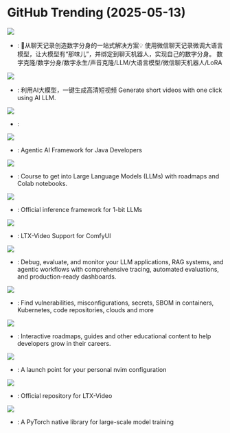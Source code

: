 # GitHub Trending (2025-05-13)

![](https://img.shields.io/badge/Python-New%20970-green?style=flat-square&logo=appveyor)
- [](https://github.comundefined): 🚀从聊天记录创造数字分身的一站式解决方案💡 使用微信聊天记录微调大语言模型，让大模型有“那味儿”，并绑定到聊天机器人，实现自己的数字分身。 数字克隆/数字分身/数字永生/声音克隆/LLM/大语言模型/微信聊天机器人/LoRA

![](https://img.shields.io/badge/Python-New%201-green?style=flat-square&logo=appveyor)
- [](https://github.comundefined): 利用AI大模型，一键生成高清短视频 Generate short videos with one click using AI LLM.

![](https://img.shields.io/badge/TypeScript-New%2068-green?style=flat-square&logo=appveyor)
- [](https://github.comundefined): 

![](https://img.shields.io/badge/Java-New%20138-green?style=flat-square&logo=appveyor)
- [](https://github.comundefined): Agentic AI Framework for Java Developers

![](https://img.shields.io/badge/Jupyter%20Notebook-New%20153-green?style=flat-square&logo=appveyor)
- [](https://github.comundefined): Course to get into Large Language Models (LLMs) with roadmaps and Colab notebooks.

![](https://img.shields.io/badge/C%2B%2B-New%20428-green?style=flat-square&logo=appveyor)
- [](https://github.comundefined): Official inference framework for 1-bit LLMs

![](https://img.shields.io/badge/Python-New%20107-green?style=flat-square&logo=appveyor)
- [](https://github.comundefined): LTX-Video Support for ComfyUI

![](https://img.shields.io/badge/Python-New%20258-green?style=flat-square&logo=appveyor)
- [](https://github.comundefined): Debug, evaluate, and monitor your LLM applications, RAG systems, and agentic workflows with comprehensive tracing, automated evaluations, and production-ready dashboards.

![](https://img.shields.io/badge/Go-New%2048-green?style=flat-square&logo=appveyor)
- [](https://github.comundefined): Find vulnerabilities, misconfigurations, secrets, SBOM in containers, Kubernetes, code repositories, clouds and more

![](https://img.shields.io/badge/TypeScript-New%20596-green?style=flat-square&logo=appveyor)
- [](https://github.comundefined): Interactive roadmaps, guides and other educational content to help developers grow in their careers.

![](https://img.shields.io/badge/Lua-New%2037-green?style=flat-square&logo=appveyor)
- [](https://github.comundefined): A launch point for your personal nvim configuration

![](https://img.shields.io/badge/Python-New%20126-green?style=flat-square&logo=appveyor)
- [](https://github.comundefined): Official repository for LTX-Video

![](https://img.shields.io/badge/Python-New%208-green?style=flat-square&logo=appveyor)
- [](https://github.comundefined): A PyTorch native library for large-scale model training

